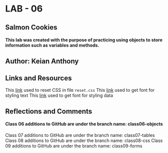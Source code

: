 # LAB - 06
## Salmon Cookies
#### This lab was created with the purpose of practicing using objects to store information such as variables and methods.

## Author: Keian Anthony
## Links and Resources
This [link](https://meyerweb.com/eric/tools/css/reset/) used to reset CSS in file `reset.css`
This [link](https://fonts.google.com/specimen/Indie+Flower?category=Handwriting#standard-styles) used to get font for styling text
This [link](https://fonts.google.com/specimen/Inconsolata?category=Monospace) used to get font for styling data

## Reflections and Comments
#### Class 06 additions to GitHub are under the branch name: class06-objects
Class 07 additions to GitHub are under the branch name: class07-tables
Class 08 additions to GitHub are under the branch name: class08-css
Class 09 additions to GitHub are under the branch name: class09-forms